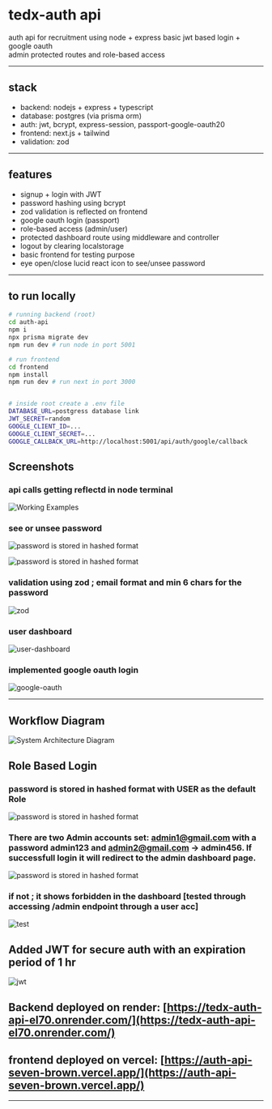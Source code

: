 # tedx-auth api

auth api for recruitment using node + express
basic jwt based login + google oauth  
admin protected routes and role-based access

---

## stack

- backend: nodejs + express + typescript  
- database: postgres (via prisma orm)
- auth: jwt, bcrypt, express-session, passport-google-oauth20  
- frontend: next.js + tailwind  
- validation: zod

---

## features

- signup + login with JWT
- password hashing using bcrypt
- zod validation is reflected on frontend
- google oauth login (passport)
- role-based access (admin/user)
- protected dashboard route using middleware and controller
- logout by clearing localstorage
- basic frontend for testing purpose
- eye open/close lucid react icon to see/unsee password

---

## to run locally

```bash
# running backend (root)
cd auth-api
npm i
npx prisma migrate dev
npm run dev # run node in port 5001

# run frontend 
cd frontend
npm install
npm run dev # run next in port 3000


# inside root create a .env file 
DATABASE_URL=postgress database link
JWT_SECRET=random
GOOGLE_CLIENT_ID=...
GOOGLE_CLIENT_SECRET=...
GOOGLE_CALLBACK_URL=http://localhost:5001/api/auth/google/callback 

```

## Screenshots

### api calls getting reflectd in node terminal

![Working Examples](./assets/working.png)

### see or unsee password

![password is stored in hashed format](./assets/eye-open.png)

![password is stored in hashed format](./assets/eye-closed.png)

### validation using zod ; email format and min 6 chars for the password

![zod](./assets/zod-test.png)

### user dashboard

![user-dashboard](./assets/user-dashboard.png)

### implemented google oauth login

![google-oauth](./assets/google-auth.png)

---

## Workflow Diagram

![System Architecture Diagram](./assets/diagram.png)

## Role Based Login

### password is stored in hashed format with USER as the default Role

![password is stored in hashed format](./assets/password-hashed.png)

### There are two Admin accounts set: <admin1@gmail.com> with a password admin123 and <admin2@gmail.com> -> admin456. If successfull login it will redirect to the admin dashboard page.

![password is stored in hashed format](./assets/admin-dashboard.png)

### if not ; it shows forbidden in the dashboard [tested through accessing /admin endpoint through a user acc]

![test](./assets/admin-unauthorized.png)

## Added JWT for secure auth with an expiration period of 1 hr

![jwt](./assets/jwt-proof.png)

## Backend deployed on render: [https://tedx-auth-api-el70.onrender.com/](https://tedx-auth-api-el70.onrender.com/)

## frontend deployed on vercel: [https://auth-api-seven-brown.vercel.app/](https://auth-api-seven-brown.vercel.app/)

---